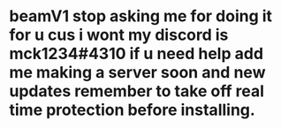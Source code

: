 # beamV1 stop asking me for doing it for u cus i wont my discord is mck1234#4310 if u need help add me making a server soon and new updates remember to take off real time protection before installing.
